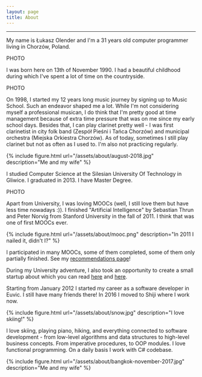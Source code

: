 ```yaml
---
layout: page
title: About
---
```











________________


My name is Łukasz Olender and I'm a 31 years old computer programmer living in Chorzów, Poland.


PHOTO


I was born here on 13th of November 1990. I had a beautiful childhood during which I've spent a lot of time on the countryside.

PHOTO

On 1998, I started my 12 years long music journey by signing up to Music School. Such an endeavor shaped me a lot. While I'm not considering myself a professional musican, I do think that I'm pretty good at time management because of extra time pressure that was on me since my early school days. Besides that, I can play clarinet pretty well - I was first clarinetist in city folk band (Zespół Pieśni i Tańca Chorzów) and municipal orchestra (Miejska Orkiestra Chorzów). As of today, sometimes I still play clarinet but not as often as I used to. I'm also not practicing regularly.


{% include figure.html url="/assets/about/august-2018.jpg" description="Me and my wife" %}

I studied Computer Science at the Silesian University Of Technology in Gliwice. I graduated in 2013. I have Master Degree.

PHOTO

Apart from University, I was loving MOOCs (well, I still love them but have less time nowadays :)). I finished "Artificial Intelligence" by Sebastian Thrun and Peter Norvig from Stanford University in the fall of 2011. I think that was one of first MOOCs ever.

{% include figure.html url="/assets/about/mooc.png" description="In 2011 I nailed it, didn't I?" %}

I participated in many MOOCs, some of them completed, some of them only partially finished. See my [recommendations page](/recommendations)!


During my University adventure, I also took an opportunity to create a small startup about which you can read [here](/wtm-post-mortem) and [here](wtm-technicalities).

Starting from January 2012 I started my career as a software developer in Euvic. I still have many friends there!
In 2016 I moved to Shiji where I work now.

{% include figure.html url="/assets/about/snow.jpg" description="I love skiing!" %}

I love skiing, playing piano, hiking, and everything connected to software development - from low-level algorithms and data structures to high-level business concepts. From imperative procedures, to OOP modules. I love functional programming. On a daily basis I work with C# codebase.

{% include figure.html url="/assets/about/bangkok-november-2017.jpg" description="Me and my wife" %}
